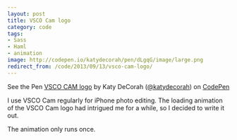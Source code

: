 ```yaml
---
layout: post
title: VSCO Cam logo
category: code
tags:
- Sass
- Haml
- animation
image: http://codepen.io/katydecorah/pen/dLgqG/image/large.png
redirect_from: /code/2013/09/13/vsco-cam-logo/
---
```



<p data-height="300" data-theme-id="97" data-slug-hash="dLgqG" data-user="katydecorah" data-default-tab="result" class='codepen'>See the Pen <a href='http://codepen.io/katydecorah/pen/dLgqG'>VSCO CAM logo</a> by Katy DeCorah (<a href='http://codepen.io/katydecorah'>@katydecorah</a>) on <a href='http://codepen.io'>CodePen</a></p>

I use VSCO Cam regularly for iPhone photo editing. The loading animation of the VSCO Cam logo had intrigued me for a while, so I decided to write it out.

The animation only runs once.